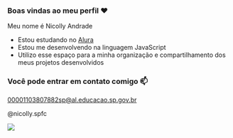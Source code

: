 ### Boas vindas ao meu perfil ❤️

Meu nome é Nicolly Andrade

- Estou estudando no [Alura](https://www.alura.com.br)
- Estou me desenvolvendo na linguagem JavaScript
- Utilizo esse espaço para a minha organização e compartilhamento dos meus projetos desenvolvidos

### Você pode entrar em contato comigo 📫

00001103807882sp@al.educacao.sp.gov.br

@nicolly.spfc

![](https://media.tenor.com/wZsuryOCgmEAAAAM/spongebob-squarepants-gay.gif)
